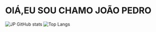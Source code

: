 <h1>OlÁ,EU SOU CHAMO JOÃO PEDRO</h1>

![JP GitHub stats](https://github-readme-stats.vercel.app/api?username=JoaoPedroCarvalho1&show_icons=true&theme=onedark)
![Top Langs](https://github-readme-stats.vercel.app/api/top-langs/?username=JoaoPedroCarvalho&layout=compact)
